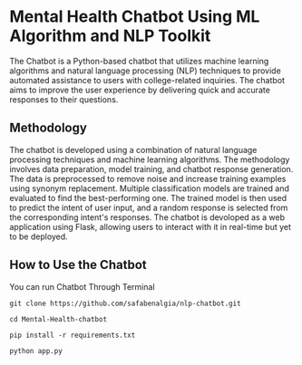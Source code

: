 # Mental Health Chatbot Using ML Algorithm and NLP Toolkit 

The Chatbot is a Python-based chatbot that utilizes machine learning algorithms and natural language processing (NLP) techniques to provide automated assistance to users with college-related inquiries. The chatbot aims to improve the user experience by delivering quick and accurate responses to their questions.


## Methodology
The chatbot is developed using a combination of natural language processing techniques and machine learning algorithms. The methodology involves data preparation, model training, and chatbot response generation. The data is preprocessed to remove noise and increase training examples using synonym replacement. Multiple classification models are trained and evaluated to find the best-performing one. The trained model is then used to predict the intent of user input, and a random response is selected from the corresponding intent's responses. The chatbot is devoloped as a web application using Flask, allowing users to interact with it in real-time but yet to be deployed.

## How to Use the Chatbot

You can run Chatbot Through Terminal
```
git clone https://github.com/safabenalgia/nlp-chatbot.git

cd Mental-Health-chatbot

pip install -r requirements.txt

python app.py
``` 






